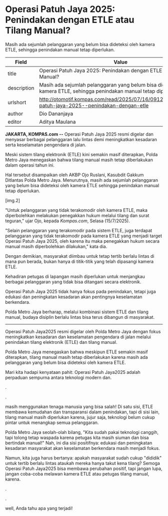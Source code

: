 # Operasi Patuh Jaya 2025: Penindakan dengan ETLE atau Tilang Manual?

Masih ada sejumlah pelanggaran yang belum bisa dideteksi oleh kamera ETLE, sehingga penindakan manual tetap diperlukan.

| Field       | Value                                                       |
|-------------|-------------------------------------------------------------|
| title       | Operasi Patuh Jaya 2025: Penindakan dengan ETLE atau Tilang Manual? |
| description | Masih ada sejumlah pelanggaran yang belum bisa dideteksi oleh kamera ETLE, sehingga penindakan manual tetap diperlukan. |
| urlshort    | http://otomotif.kompas.com/read/2025/07/16/091200515/operasi-patuh-jaya-2025--penindakan-dengan-etle |
| author      | Dio Dananjaya |
| editor      | Aditya Maulana |

**JAKARTA, KOMPAS.com --** Operasi Patuh Jaya 2025 resmi digelar dan menyasar berbagai pelanggaran lalu lintas demi meningkatkan kesadaran serta keselamatan pengendara di jalan.

Meski sistem tilang elektronik (ETLE) kini semakin masif diterapkan, Polda Metro Jaya menegaskan bahwa tilang manual masih tetap diberlakukan dalam operasi tahun ini.

Hal tersebut disampaikan oleh AKBP Ojo Ruslani, Kasubdit Gakkum Ditlantas Polda Metro Jaya. Menurutnya, masih ada sejumlah pelanggaran yang belum bisa dideteksi oleh kamera ETLE sehingga penindakan manual tetap diperlukan.

\[img.2\]

"Untuk pelanggaran yang tidak terakomodir oleh kamera ETLE, maka diperbolehkan melakukan penegakkan hukum melalui tilang dan surat teguran,\" ujar Ojo, kepada *Kompas.com*, Selasa (15/7/2025).

\"Selain pelanggaran yang terakomodir pada sistem ETLE, juga terdapat pelanggaran yang tidak terakomodir pada kamera ETLE yang menjadi target Operasi Patuh Jaya 2025, oleh karena itu maka penegakkan hukum secara manual masih diperbolehkan dilakukan," kata dia.

Dengan demikian, masyarakat diimbau untuk tetap tertib berlalu lintas di mana pun berada, bukan hanya di titik-titik yang telah dipasangi kamera ETLE.

Kehadiran petugas di lapangan masih diperlukan untuk menjangkau berbagai pelanggaran yang tidak bisa ditangani secara elektronik.

Operasi Patuh Jaya 2025 tidak hanya fokus pada penindakan, tetapi juga edukasi dan peningkatan kesadaran akan pentingnya keselamatan berkendara.

Polda Metro Jaya berharap, melalui kombinasi sistem ETLE dan tilang manual, budaya disiplin berlalu lintas bisa terus dibangun di masyarakat.

---
Operasi Patuh Jaya2025 resmi digelar oleh Polda Metro Jaya dengan fokus meningkatkan kesadaran dan keselamatan pengendara di jalan melalui penindakan tilang elektronik (ETLE) dan tilang manual.

 Polda Metro Jaya menegaskan bahwa meskipun ETLE semakin masif diterapkan, tilang manual masih tetap diberlakukan karena masih ada pelanggaran yang belum bisa dideteksi oleh kamera ETLE.



Mari kita hadapi kenyataan pahit: Operasi Patuh Jaya2025 adalah perpaduan sempurna antara teknologi modern dan.

.

.

 masih menggunakan tenaga manusia yang bisa salah! Di satu sisi, ETLE membawa kemudahan dan transparansi dalam penindakan, tapi di sisi lain, tilang manual masih diperlukan karena, jujur saja, teknologi belum cukup pintar untuk menangkap semua pelanggaran.

 Polda Metro Jaya seolah-olah bilang, "Kita sudah pakai teknologi canggih, tapi tolong tetap waspada karena petugas kita masih siuman dan bisa bertindak manual!" Nah, ini dia sisi positifnya: edukasi dan peningkatan kesadaran masyarakat akan keselamatan berkendara masih menjadi fokus.

 Namun, kita juga harus bertanya: apakah masyarakat sudah cukup "dididik" untuk tertib berlalu lintas ataukah mereka hanya takut kena tilang? Semoga Operasi Patuh Jaya2025 bisa membawa perubahan positif, tapi jangan lupa, jangan coba-coba melawan kamera ETLE atau petugas tilang manual, karena.

.

.

 well, Anda tahu apa yang terjadi!
